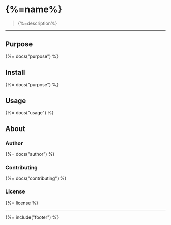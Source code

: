 # {%=name%}

> {%=description%}

---

## Purpose

{%= docs("purpose") %}

## Install

{%= docs("purpose") %}

## Usage

{%= docs("usage") %}

## About

### Author
{%= docs("author") %}

### Contributing
{%= docs("contributing") %}

### License
{%= license %}

***

{%= include("footer") %}
